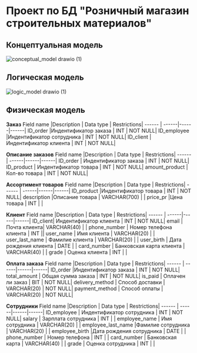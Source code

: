 # Проект по БД "Розничный магазин строительных материалов"

## Концептуальная модель
![conceptual_model drawio (1)](https://user-images.githubusercontent.com/65976385/161466593-456fee18-08a9-48bb-8e51-66d5382adba6.svg)


## Логическая модель
![logic_model drawio (1)](https://user-images.githubusercontent.com/65976385/161645735-630178c4-9f3c-4abb-a9d3-9ccb91c9699e.svg)

## Физическая модель

**Заказ**
Field name |Description | Data type | Restrictions|
------ | ------|------|------|
ID_order |Индентификатор заказа  |  INT | NOT NULL|
ID_employee |Индентификатор сотрудника  | INT | NOT NULL| 
ID_client  | Индентификатор клиента | INT | NOT NULL|

**Описание заказов**
Field name |Description | Data type | Restrictions|
------ | ------|------|------|
ID_order |  Индентификатор заказа |  INT | NOT NULL|
ID_product | Индентификатор товара  | INT | NOT NULL| 
amount_product | Кол-во товара   | INT | NOT NULL|

**Ассортимент товаров**
Field name |Description | Data type | Restrictions|
------ | ------|------|------|
ID_product |Индентификатор товара  |  INT | NOT NULL|
description |Описание товара   | VARCHAR(700) | | 
price_pr  |Цена товара | INT | |

**Клиент**
Field name |Description | Data type | Restrictions|
------ | ------|------|------|
ID_client| Индентификатор клиента   |  INT | NOT NULL|
email  | Почта клиента| VARCHAR(40) | | 
phone_number | Номер телефона клиента  | INT ||
user_name  | Имя клиента | VARCHAR(20) | |
user_last_name | Фамилие клиента | VARCHAR(20) | |
user_birth | Дата рождения клиента | DATE | |
card_number | Банковская карта клиента | VARCHAR(40) | |
grade | Оценка клиента | INT | |

**Оплата заказа**
Field name |Description | Data type | Restrictions|
------ | ------|------|------|
ID_order |Индентификатор заказа |  INT | NOT NULL|
total_amount | Общая сумма заказа | INT | NOT NULL| 
is_paid | Оплачен ли заказ | BIT | NOT NULL|
delivery_method |  Способ доставки |  VARCHAR(20) | NOT NULL|
payment_method | Способ оплаты | VARCHAR(20) | NOT NULL| 

**Сотрудники**
Field name |Description | Data type | Restrictions|
------ | ------|------|------|
ID_employee | Индентификатор сотрудника  |  INT | NOT NULL|
salary  | Зарплата сотрудника | INT | | 
employee_name | Имя сотрудника | VARCHAR(20) | |
employee_last_name |Фамилие сотрудника  | VARCHAR(20) | |
employee_birth |Дата рождения сотрудника  | DATE | | 
phone_number | Номер телефона  | INT | |
card_number  | Банковская карта |  VARCHAR(40) | |
grade | Оценка сотрудника | INT | |
